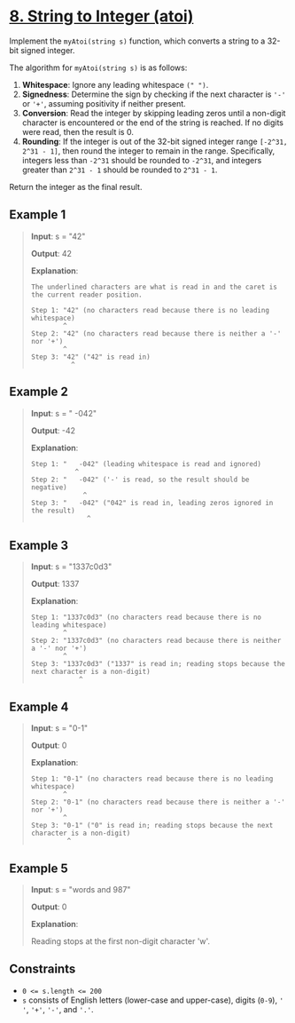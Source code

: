 # [8. String to Integer (atoi)](https://leetcode.com/problems/string-to-integer-atoi/description/)

Implement the `myAtoi(string s)` function, which converts a string to a 32-bit signed integer.

The algorithm for `myAtoi(string s)` is as follows:

1. **Whitespace**: Ignore any leading whitespace `(" ")`.
2. **Signedness**: Determine the sign by checking if the next character is `'-'` or `'+'`, assuming positivity if neither present.
3. **Conversion**: Read the integer by skipping leading zeros until a non-digit character is encountered or the end of the string is reached. If no digits were read, then the result is 0.
4. **Rounding**: If the integer is out of the 32-bit signed integer range `[-2^31, 2^31 - 1]`, then round the integer to remain in the range. Specifically, integers less than `-2^31` should be rounded to `-2^31`, and integers greater than `2^31 - 1` should be rounded to `2^31 - 1`.

Return the integer as the final result.

## Example 1

> **Input**: s = "42"
>
> **Output**: 42
>
> **Explanation**:
>```
> The underlined characters are what is read in and the caret is the current reader position.
>
> Step 1: "42" (no characters read because there is no leading whitespace)
>         ^
> Step 2: "42" (no characters read because there is neither a '-' nor '+')
>         ^
> Step 3: "42" ("42" is read in)
>           ^
> ```

## Example 2

> **Input**: s = " -042"
>
> **Output**: -42
>
> **Explanation**:
> ```
> Step 1: "   -042" (leading whitespace is read and ignored)
>            ^
> Step 2: "   -042" ('-' is read, so the result should be negative)
>              ^
> Step 3: "   -042" ("042" is read in, leading zeros ignored in the result)
>               ^
> ```
## Example 3

> **Input**: s = "1337c0d3"
>
> **Output**: 1337
>
> **Explanation**:
>```
> Step 1: "1337c0d3" (no characters read because there is no leading whitespace)
>         ^
> Step 2: "1337c0d3" (no characters read because there is neither a '-' nor '+')
>         ^
> Step 3: "1337c0d3" ("1337" is read in; reading stops because the next character is a non-digit)
>             ^
> ```

## Example 4

> **Input**: s = "0-1"
>
> **Output**: 0
>
> **Explanation**:
>```
> Step 1: "0-1" (no characters read because there is no leading whitespace)
>         ^
> Step 2: "0-1" (no characters read because there is neither a '-' nor '+')
>         ^
> Step 3: "0-1" ("0" is read in; reading stops because the next character is a non-digit)
>          ^
> ```

## Example 5

> **Input**: s = "words and 987"
>
> **Output**: 0
>
> **Explanation**:
>
> Reading stops at the first non-digit character 'w'.

## Constraints

- `0 <= s.length <= 200`
- `s` consists of English letters (lower-case and upper-case), digits (`0-9`), `' '`, `'+'`, `'-'`, and `'.'`.
